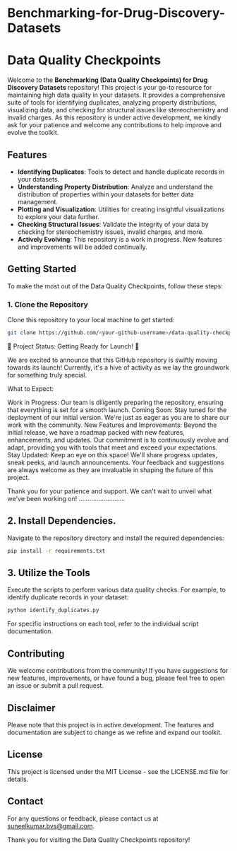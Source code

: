 # Benchmarking-for-Drug-Discovery-Datasets

# Data Quality Checkpoints

Welcome to the **Benchmarking (Data Quality Checkpoints) for Drug Discovery Datasets** repository! This project is your go-to resource for maintaining high data quality in your datasets. It provides a comprehensive suite of tools for identifying duplicates, analyzing property distributions, visualizing data, and checking for structural issues like stereochemistry and invalid charges. As this repository is under active development, we kindly ask for your patience and welcome any contributions to help improve and evolve the toolkit.

## Features

- **Identifying Duplicates**: Tools to detect and handle duplicate records in your datasets.
- **Understanding Property Distribution**: Analyze and understand the distribution of properties within your datasets for better data management.
- **Plotting and Visualization**: Utilities for creating insightful visualizations to explore your data further.
- **Checking Structural Issues**: Validate the integrity of your data by checking for stereochemistry issues, invalid charges, and more.
- **Actively Evolving**: This repository is a work in progress. New features and improvements will be added continually.

## Getting Started

To make the most out of the Data Quality Checkpoints, follow these steps:

### 1. Clone the Repository

Clone this repository to your local machine to get started:

```bash
git clone https://github.com/<your-github-username>/data-quality-checkpoints.git
```

🚧 Project Status: Getting Ready for Launch! 🚧

We are excited to announce that this GitHub repository is swiftly moving towards its launch! Currently, it's a hive of activity as we lay the groundwork for something truly special.

What to Expect:

Work in Progress: Our team is diligently preparing the repository, ensuring that everything is set for a smooth launch.
Coming Soon: Stay tuned for the deployment of our initial version. We're just as eager as you are to share our work with the community.
New Features and Improvements: Beyond the initial release, we have a roadmap packed with new features, enhancements, and updates. Our commitment is to continuously evolve and adapt, providing you with tools that meet and exceed your expectations.
Stay Updated: Keep an eye on this space! We'll share progress updates, sneak peeks, and launch announcements. Your feedback and suggestions are always welcome as they are invaluable in shaping the future of this project.

Thank you for your patience and support. We can't wait to unveil what we've been working on!
..........................


## 2. Install Dependencies. 

Navigate to the repository directory and install the required dependencies:

```bash
pip install -r requirements.txt
```

## 3. Utilize the Tools

Execute the scripts to perform various data quality checks. For example, to identify duplicate records in your dataset:

```bash
python identify_duplicates.py
```

For specific instructions on each tool, refer to the individual script documentation.

## Contributing

We welcome contributions from the community! If you have suggestions for new features, improvements, or have found a bug, please feel free to open an issue or submit a pull request.

## Disclaimer

Please note that this project is in active development. The features and documentation are subject to change as we refine and expand our toolkit.

## License

This project is licensed under the MIT License - see the LICENSE.md file for details.

## Contact

For any questions or feedback, please contact us at suneelkumar.bvs@gmail.com.

Thank you for visiting the Data Quality Checkpoints repository!
